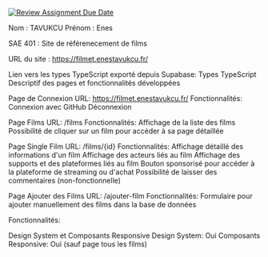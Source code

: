 [![Review Assignment Due Date](https://classroom.github.com/assets/deadline-readme-button-24ddc0f5d75046c5622901739e7c5dd533143b0c8e959d652212380cedb1ea36.svg)](https://classroom.github.com/a/DLDyybNZ)

Nom : TAVUKCU
Prénom : Enes

SAE 401 : Site de référenecement de films

URL du site : https://filmet.enestavukcu.fr/ 


Lien vers les types TypeScript exporté depuis Supabase: Types TypeScript
Descriptif des pages et fonctionnalités développées


Page de Connexion
URL: https://filmet.enestavukcu.fr/
Fonctionnalités:
Connexion avec GitHub
Déconnexion

Page Films
URL: /films
Fonctionnalités:
Affichage de la liste des films
Possibilité de cliquer sur un film pour accéder à sa page détaillée 

Page Single Film
URL: /films/{id}
Fonctionnalités:
Affichage détaillé des informations d'un film
Affichage des acteurs liés au film 
Affichage des supports et des plateformes liés au film
Bouton sponsorisé pour accéder à la plateforme de streaming ou d'achat 
Possibilité de laisser des commentaires (non-fonctionnelle)

Page Ajouter des Films
URL: /ajouter-film
Fonctionnalités:
Formulaire pour ajouter manuellement des films dans la base de données



Fonctionnalités:

Design System et Composants Responsive
Design System: Oui
Composants Responsive: Oui (sauf page tous les films)